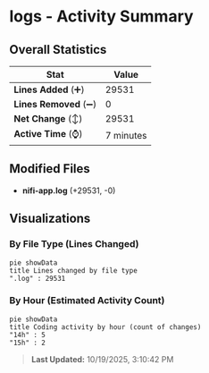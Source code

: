 # logs - Activity Summary 

## Overall Statistics

| Stat                   | Value                                                             |
| ---------------------- | ----------------------------------------------------------------- |
| **Lines Added** (➕)   | 29531                                          |
| **Lines Removed** (➖) | 0                                        |
| **Net Change** (↕)    | 29531                |
| **Active Time** (⌚)   | 7 minutes |


## Modified Files
- **nifi-app.log** (+29531, -0)

## Visualizations

### By File Type (Lines Changed)

```mermaid
pie showData
title Lines changed by file type
".log" : 29531
```

### By Hour (Estimated Activity Count)

```mermaid
pie showData
title Coding activity by hour (count of changes)
"14h" : 5
"15h" : 2
```


> **Last Updated:** 10/19/2025, 3:10:42 PM